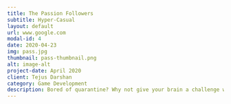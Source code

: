```yaml
---
title: The Passion Followers
subtitle: Hyper-Casual
layout: default
url: www.google.com
modal-id: 4
date: 2020-04-23
img: pass.jpg
thumbnail: pass-thumbnail.png
alt: image-alt
project-date: April 2020
client: Tejus Darshan
category: Game Development
description: Bored of quarantine? Why not give your brain a challenge while you are waiting for your normal life to return. We present to you a game made with passion and enthusiasm which will help your brain get efficient at multitasking while giving it the necessary relax...
---
```

